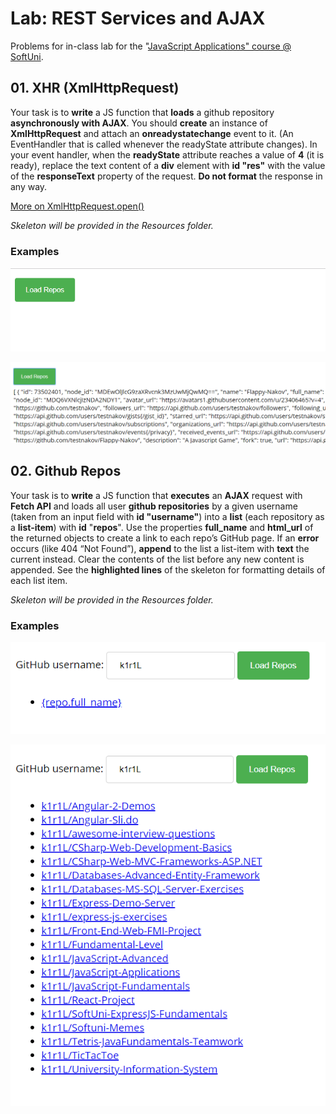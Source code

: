 Lab: REST Services and AJAX
===========================

Problems for in-class lab for the "[JavaScript Applications" course \@
SoftUni](https://softuni.bg/opencourses/js-apps).

01\. XHR (XmlHttpRequest)
-----------------------

Your task is to **write** a JS function that **loads** a github repository
**asynchronously with AJAX**. You should **create** an instance of
**XmlHttpRequest** and attach an **onreadystatechange** event to it. (An
EventHandler that is called whenever the readyState attribute changes). In your
event handler, when the **readyState** attribute reaches a value of **4** (it is
ready), replace the text content of a **div** element with **id "res"** with the
value of the **responseText** property of the request. **Do not format** the
response in any way.

[More on
XmlHttpRequest.open()](https://developer.mozilla.org/en-US/docs/Web/API/XMLHttpRequest/open)

*Skeleton will be provided in the Resources folder.*

### Examples

![](media/5d7ff7a1e0e42f2c8c9455fa30fc8e46.png)

![](media/8f139dd72b47109571eab12c40b70ded.png)

02\. Github Repos
---------------

Your task is to **write** a JS function that **executes** an **AJAX** request
with **Fetch API** and loads all user **github repositories** by a given
username (taken from an input field with **id "username"**) into a **list**
(each repository as a **list-item**) with **id** "**repos**". Use the properties
**full_name** and **html_url** of the returned objects to create a link to each
repo’s GitHub page. If an **error** occurs (like 404 “Not Found”), **append** to
the list a list-item with **text** the current instead. Clear the contents of
the list before any new content is appended. See the **highlighted lines** of
the skeleton for formatting details of each list item.

*Skeleton will be provided in the Resources folder.*

### Examples

![](media/5fcd5032e28a15aa61620987e4940531.png)

![](media/1547aac6b59bf8d97e2b610d2c56e2bc.png)
